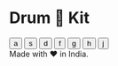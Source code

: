 <!DOCTYPE html>
<html lang="en" dir="ltr">

<head>
  <meta charset="utf-8">
  <title>Drum Kit</title>
  <link rel="stylesheet" href="styles.css">
  <link href="https://fonts.googleapis.com/css?family=arvo" rel="stylesheet">
</head>

<body>
  <h1 id="title">Drum 🥁 Kit</h1>
  <div class="set">
    <button class="a drum"><div class="letter">a</div></button>
    <button class="s drum">s</button>
    <button class="d drum">d</button>
    <button class="f drum">f</button>
    <button class="g drum"><div class="letter">g</div></button>
    <button class="h drum">h</button>
    <button class="j drum"><div class="letter">j</div></button>
  </div>


<script src="index.js" charset="utf-8"></script>

<footer>
  Made with ❤️ in India.
</footer>
</body>
</html>

